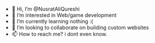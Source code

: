 - 👋 Hi, I’m @NusratAliQureshi
- 👀 I’m interested in Web/game development 
- 🌱 I’m currently learning nothing :( 
- 💞️ I’m looking to collaborate on building custom websites 
- 📫 How to reach me? i dont even know.

<!---
NusratAliQureshi/NusratAliQureshi is a ✨ special ✨ repository because its `README.md` (this file) appears on your GitHub profile.
You can click the Preview link to take a look at your changes.
--->
